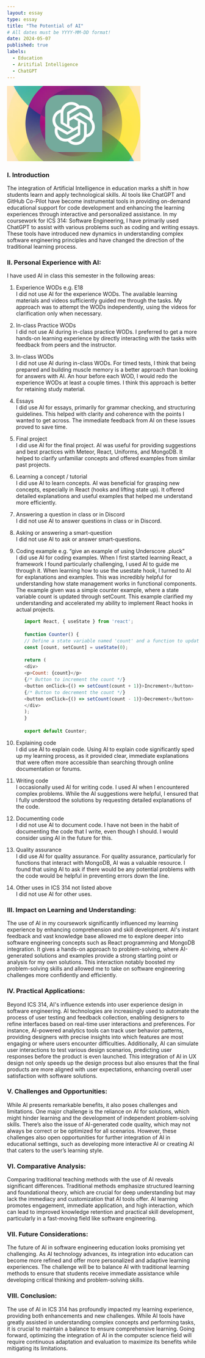 ```yaml
---
layout: essay
type: essay
title: "The Potential of AI"
# All dates must be YYYY-MM-DD format!
date: 2024-05-07
published: true
labels:
  - Education
  - Aritifial Intelligence
  - ChatGPT
---
```


<img width="350" alt="" class="rounded float-start pe-4" src="../img/AI/chatgpt.jpg">

### I. Introduction
The integration of Artificial Intelligence in education marks a shift in how students learn and apply technological skills. AI tools like ChatGPT and GitHub Co-Pilot have become instrumental tools in providing on-demand educational support for code development and enhancing the learning experiences through interactive and personalized assistance. In my coursework for ICS 314: Software Engineering, I have primarily used ChatGPT to assist with various problems such as coding and writing essays. These tools have introduced new dynamics in understanding complex software engineering principles and have changed the direction of the traditional learning process.

### II. Personal Experience with AI:
I have used AI in class this semester in the following areas:

1. Experience WODs e.g. E18  
   I did not use AI for the experience WODs. The available learning materials and videos sufficiently guided me through the tasks. My approach was to attempt the WODs independently, using the videos for clarification only when necessary.

2. In-class Practice WODs  
   I did not use AI during in-class practice WODs. I preferred to get a more hands-on learning experience by directly interacting with the tasks with feedback from peers and the instructor.

3. In-class WODs  
   I did not use AI during in-class WODs. For timed tests, I think that being prepared and building muscle memory is a better approach than looking for answers with AI. An hour before each WOD, I would redo the experience WODs at least a couple times. I think this approach is better for retaining study material.

4. Essays  
   I did use AI for essays, primarily for grammar checking, and structuring guidelines. This helped with clarity and coherence with the points I wanted to get across. The immediate feedback from AI on these issues proved to save time.

5. Final project  
   I did use AI for the final project. AI was useful for providing suggestions and best practices with Meteor, React, Uniforms, and MongoDB. It helped to clarify unfamiliar concepts and offered examples from similar past projects.

6. Learning a concept / tutorial  
   I did use AI to learn concepts. AI was beneficial for grasping new concepts, especially in React (hooks and lifting state up). It offered detailed explanations and useful examples that helped me understand more efficiently.

7. Answering a question in class or in Discord  
   I did not use AI to answer questions in class or in Discord.

8. Asking or answering a smart-question  
   I did not use AI to ask or answer smart-questions.

9. Coding example e.g. “give an example of using Underscore .pluck”  
   I did use AI for coding examples. When I first started learning React, a framework I found particularly challenging, I used AI to guide me through it. When learning how to use the usestate hook, I turned to AI for explanations and examples. This was incredibly helpful for understanding how state management works in functional components. The example given was a simple counter example, where a state variable count is updated through setCount. This example clarified my understanding and accelerated my ability to implement React hooks in actual projects.

    ```javascript 
       import React, { useState } from 'react';

       function Counter() {
       // Define a state variable named 'count' and a function to update it named 'setCount'
       const [count, setCount] = useState(0);

       return (
       <div>
       <p>Count: {count}</p>
       {/* Button to increment the count */}
       <button onClick={() => setCount(count + 1)}>Increment</button>
       {/* Button to decrement the count */}
       <button onClick={() => setCount(count - 1)}>Decrement</button>
       </div>
       );
       }

       export default Counter;
   ```

10. Explaining code  
    I did use AI to explain code. Using AI to explain code significantly sped up my learning process, as it provided clear, immediate explanations that were often more accessible than searching through online documentation or forums.

11. Writing code  
    I occasionally used AI for writing code. I used AI when I encountered complex problems. While the AI suggestions were helpful, I ensured that I fully understood the solutions by requesting detailed explanations of the code.

12. Documenting code  
    I did not use AI to document code. I have not been in the habit of documenting the code that I write, even though I should. I would consider using AI in the future for this.

13. Quality assurance  
    I did use AI for quality assurance. For quality assurance, particularly for functions that interact with MongoDB, AI was a valuable resource. I found that using AI to ask if there would be any potential problems with the code would be helpful in preventing errors down the line.

14. Other uses in ICS 314 not listed above  
    I did not use AI for other uses.

### III. Impact on Learning and Understanding:
The use of AI in my coursework significantly influenced my learning experience by enhancing comprehension and skill development. AI's instant feedback and vast knowledge base allowed me to explore deeper into software engineering concepts such as React programming and MongoDB integration. It gives a hands-on approach to problem-solving, where AI-generated solutions and examples provide a strong starting point or analysis for my own solutions. This interaction notably boosted my problem-solving skills and allowed me to take on software engineering challenges more confidently and efficiently.

### IV. Practical Applications:
Beyond ICS 314, AI's influence extends into user experience design in software engineering. AI technologies are increasingly used to automate the process of user testing and feedback collection, enabling designers to refine interfaces based on real-time user interactions and preferences. For instance, AI-powered analytics tools can track user behavior patterns, providing designers with precise insights into which features are most engaging or where users encounter difficulties. Additionally, AI can simulate user interactions to test various design scenarios, predicting user responses before the product is even launched. This integration of AI in UX design not only speeds up the design process but also ensures that the final products are more aligned with user expectations, enhancing overall user satisfaction with software solutions.

### V. Challenges and Opportunities:
While AI presents remarkable benefits, it also poses challenges and limitations. One major challenge is the reliance on AI for solutions, which might hinder learning and the development of independent problem-solving skills. There’s also the issue of AI-generated code quality, which may not always be correct or be optimized for all scenarios. However, these challenges also open opportunities for further integration of AI in educational settings, such as developing more interactive AI or creating AI that caters to the user’s learning style.

### VI. Comparative Analysis:
Comparing traditional teaching methods with the use of AI reveals significant differences. Traditional methods emphasize structured learning and foundational theory, which are crucial for deep understanding but may lack the immediacy and customization that AI tools offer. AI learning promotes engagement, immediate application, and high interaction, which can lead to improved knowledge retention and practical skill development, particularly in a fast-moving field like software engineering.

### VII. Future Considerations:
The future of AI in software engineering education looks promising yet challenging. As AI technology advances, its integration into education can become more refined and offer more personalized and adaptive learning experiences. The challenge will be to balance AI with traditional learning methods to ensure that students receive immediate assistance while developing critical thinking and problem-solving skills.

### VIII. Conclusion:
The use of AI in ICS 314 has profoundly impacted my learning experience, providing both enhancements and new challenges. While AI tools have greatly assisted in understanding complex concepts and performing tasks, it is crucial to maintain a balance to ensure comprehensive learning. Going forward, optimizing the integration of AI in the computer science field will require continuous adaptation and evaluation to maximize its benefits while mitigating its limitations.